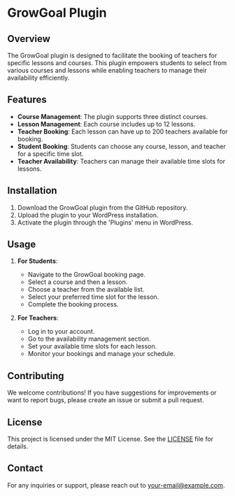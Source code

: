# GrowGoal Plugin

## Overview

The GrowGoal plugin is designed to facilitate the booking of teachers for specific lessons and courses. This plugin empowers students to select from various courses and lessons while enabling teachers to manage their availability efficiently.

## Features

- **Course Management**: The plugin supports three distinct courses.
- **Lesson Management**: Each course includes up to 12 lessons.
- **Teacher Booking**: Each lesson can have up to 200 teachers available for booking.
- **Student Booking**: Students can choose any course, lesson, and teacher for a specific time slot.
- **Teacher Availability**: Teachers can manage their available time slots for lessons.

## Installation

1. Download the GrowGoal plugin from the GitHub repository.
2. Upload the plugin to your WordPress installation.
3. Activate the plugin through the 'Plugins' menu in WordPress.

## Usage

1. **For Students**:
   - Navigate to the GrowGoal booking page.
   - Select a course and then a lesson.
   - Choose a teacher from the available list.
   - Select your preferred time slot for the lesson.
   - Complete the booking process.

2. **For Teachers**:
   - Log in to your account.
   - Go to the availability management section.
   - Set your available time slots for each lesson.
   - Monitor your bookings and manage your schedule.

## Contributing

We welcome contributions! If you have suggestions for improvements or want to report bugs, please create an issue or submit a pull request.

## License

This project is licensed under the MIT License. See the [LICENSE](LICENSE) file for details.

## Contact

For any inquiries or support, please reach out to [your-email@example.com](mailto:your-email@example.com).
